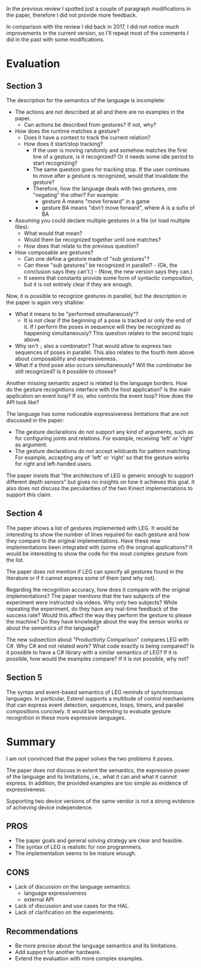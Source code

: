 In the previous review I spotted just a couple of paragraph modifications in
the paper, therefore I did not provide more feedback.

In comparison with the review I did back in 2017, I did not notice much
improvements in the current version, so I'll repeat most of the comments I did
in the past with some modifications.

# Evaluation

## Section 3

The description for the semantics of the language is incomplete:

- The actions are not described at all and there are no examples in the paper.
    - Can actions be described from gestures? If not, why?
- How does the runtime matches a gesture?
    - Does it have a context to track the current relation?
    - How does it start/stop tracking?
        - If the user is moving randomly and somehow matches the first line of
          a gesture, is it recognized? Or it needs some idle period to start
          recognizing?
        - The same question goes for tracking stop. If the user continues to
          move after a gesture is recognized, would that invalidate the
          gesture?
        - Therefore, how the language deals with two gestures, one "negating"
          the other? For example:
            - gesture A means "move forward" in a game
            - gesture BA means "don't move forward", where A is a sufix of BA
- Assuming you could declare multiple gestures in a file (or load multiple
  files):
    - What would that mean?
    - Would them be recognized together until one matches?
    - How does that relate to the previous question?
- How composable are gestures?
    - Can one define a gesture made of "sub gestures"?
    - Can these "sub gestures" be recognized in parallel?
            - (Ok, the conclusion says they can't.)
            - (Now, the new version says they can.)
    - It seems that constants provide some form of syntactic composition, but
      it is not entirely clear if they are enough.

Now, it is possible to recognize gestures in parallel, but the description in
the paper is again very shallow:

- What it means to be "performed simultaneously"?
    - It is not clear if the beginning of a pose is tracked or only the end
      of it. If I perform the poses in sequence will they be recognized as
      happening simultaneously? This question relates to the second topic
      above.
- Why isn't `;` also a combinator? That would allow to express two sequences of
  poses in parallel. This also relates to the fourth item above about
  composability and expressiveness.
- What if a third pose also occurs simultaneously? Will the combinator be
  still recognized? Is it possible to choose?

Another missing semantic aspect is related to the language borders.
How do the gesture recognitions interface with the host application?
Is the main application an event loop? If so, who controls the event loop?
How does the API look like?

The language has some noticeable expressiveness limitations that are not
discussed in the paper:

- The gesture declarations do not support any kind of arguments, such as for
  configuring joints and relations. For example, receiving 'left' or 'right' as
  argument.
- The gesture declarations do not accept wildcards for pattern matching.
  For example, accepting any of 'left' or 'right' so that the gesture works
  for right and left-handed users.

The paper insists that "the architecture of LEG is generic enough to support
different depth sensors" but gives no insights on how it achieves this goal.
It also does not discuss the peculiarities of the two Kinect implementations to
support this claim.

## Section 4

The paper shows a list of gestures implemented with LEG.
It would be interesting to show the number of lines required for each gesture
and how they compare to the original implementations.
Have these new implementations been integrated with (some of) the original
applications?
It would be interesting to show the code for the most complex gesture from the
list.

The paper does not mention if LEG can specify all gestures found in the
literature or if it cannot express some of them (and why not).

Regarding the recognition accuracy, how does it compare with the original
implementations?
The paper mentions that the two subjects of the experiment were instructed via
videos.
Why only two subjects? While repeating the experiment, do they have any
real-time feedback of the success rate? Would this affect the way they perform
the gesture to please the machine? Do they have knowledge about the way the
sensor works or about the semantics of the language?

The new subsection about "Productivity Comparison" compares LEG with C#.
Why C# and not related work? What code exactly is being compared? Is it
possible to have a C# library with a similar semantics of LEG? If it is
possible, how would the examples compare? If it is not possible, why not?

## Section 5

The syntax and event-based semantics of LEG reminds of synchronous languages.
In particular, Esterel supports a multitude of control mechanisms that can
express event detection, sequences, loops, timers, and parallel compositions
concisely.
It would be interesting to evaluate gesture recognition in these more
expressive languages.

# Summary

I am not convinced that the paper solves the two problems it poses.

The paper does not discuss in extent the semantics, the expressive power of the
language and its limitations, i.e., what it can and what it cannot express.
In addition, the provided examples are too simple as evidence of expressiveness.

Supporting two device versions of the same vendor is not a strong evidence of
achieving device independence.

## PROS

- The paper goals and general solving strategy are clear and feasible.
- The syntax of LEG is realistic for non programmers. 
- The implementation seems to be mature enough.

## CONS

- Lack of discussion on the language semantics:
    - language expressiveness
    - external API
- Lack of discussion and use cases for the HAL.
- Lack of clarification on the experiments.

## Recommendations

- Be more precise about the language semantics and its limitations.
- Add support for another hardware.
- Extend the evaluation with more complex examples.
